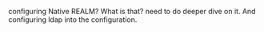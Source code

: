 configuring Native REALM? What is that? need to do deeper dive on it. And configuring ldap into the configuration. 
